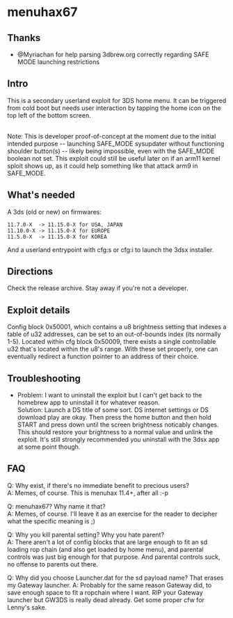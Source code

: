 # menuhax67

## Thanks 
- @Myriachan for help parsing 3dbrew.org correctly regarding SAFE MODE launching restrictions

## Intro

This is a secondary userland exploit for 3DS home menu. It can be triggered from cold boot but needs user interaction by tapping the home icon on the top left of the bottom screen.<br><br>

Note: This is developer proof-of-concept at the moment due to the initial intended purpose -- launching SAFE_MODE sysupdater without functioning shoulder button(s) -- likely being impossible, even with the SAFE_MODE boolean not set. This exploit could still be useful later on if an arm11 kernel sploit shows up, as it could help something like that attack arm9 in SAFE_MODE.

## What's needed

A 3ds (old or new) on firmwares:<br>
```
11.7.0-X  -> 11.15.0-X for USA, JAPAN
11.10.0-X -> 11.15.0-X for EUROPE
11.5.0-X  -> 11.15.0-X for KOREA
```
And a userland entrypoint with cfg:s or cfg:i to launch the 3dsx installer.

## Directions 

Check the release archive. Stay away if you're not a developer.

## Exploit details

Config block 0x50001, which contains a u8 brightness setting that indexes a table of u32 addresses, can be set to an out-of-bounds index (its normally 1-5). Located within cfg block 0x50009, there exists a single controllable u32 that's located within the u8's range. With these set properly, one can eventually redirect a function pointer to an address of their choice.

## Troubleshooting

- Problem: I want to uninstall the exploit but I can't get back to the homebrew app to uninstall it for whatever reason.<br>
Solution: Launch a DS title of some sort. DS internet settings or DS download play are okay. Then press the home button and then hold START and press down until the screen brightness noticably changes. This should restore your brightness to a normal value and unlink the exploit. It's still strongly recommended you uninstall with the 3dsx app at some point though.

## FAQ
Q: Why exist, if there's no immediate benefit to precious users?<br>
A: Memes, of course. This is menuhax 11.4+, after all :-p

Q: menuhax67? Why name it that?<br>
A: Memes, of course. I'll leave it as an exercise for the reader to decipher what the specific meaning is ;)

Q: Why you kill parental setting? Why you hate parent?<br>
A: There aren't a lot of config blocks that are large enough to fit an sd loading rop chain (and also get loaded by home menu), and parental controls was just big enough for that purpose. And parental controls suck, no offense to parents out there.

Q: Why did you choose Launcher.dat for the sd payload name? That erases my Gateway launcher.
A: Probably for the same reason Gateway did, to save enough space to fit a ropchain where I want.
RIP your Gateway launcher but GW3DS is really dead already. Get some proper cfw for Lenny's sake.